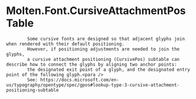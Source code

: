 ﻿  
# Molten.Font.CursiveAttachmentPosTable

            Some cursive fonts are designed so that adjacent glyphs join when rendered with their default positioning. 
            However, if positioning adjustments are needed to join the glyphs, 
            a cursive attachment positioning (CursivePos) subtable can describe how to connect the glyphs by aligning two anchor points: 
            the designated exit point of a glyph, and the designated entry point of the following glyph.<para />
            See: https://docs.microsoft.com/en-us/typography/opentype/spec/gpos#lookup-type-3-cursive-attachment-positioning-subtable
            
